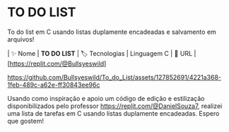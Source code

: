 # TO DO LIST #

To do list em C usando listas duplamente encadeadas e salvamento em arquivos!

| :sparkles: Nome        | **TO DO LIST**
| :label: Tecnologias | Linguagem C 
| :rocket: URL         | [https://replit.com/@Bullsyeswild]


https://github.com/Bullsyeswild/To_do_List/assets/127852691/4221a368-1feb-489c-a62e-ff30843ee96c

Usando como inspiração e apoio um código de edição e estilização disponibilizados pelo professor https://replit.com/@DanielSouza7, realizei uma lista de tarefas em C usando listas duplamente encadeadas. Espero que gostem!
